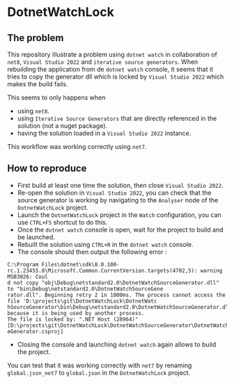 # DotnetWatchLock

## The problem
This repository illustrate a problem using `dotnet watch` in collaboration of `net8`, `Visual Studio 2022` and `iterative source generators`. When rebuilding the application from de `dotnet watch` console, it seems that it tries to copy the generator dll which is locked by `Visual Studio 2022` which makes the build fails.

This seems to only happens when
* using `net8`.
* using `Iterative Source Generators` that are directly referenced in the solution (not a nuget package).
* having the solution loaded in a `Visual Studio 2022` instance.

This workflow was working correctly using `net7`.

## How to reproduce
* First build at least one time the solution, then close `Visual Studio 2022`.
* Re-open the solution in `Visual Studio 2022`, you can check that the source generator is working by navigating to the `Analyser` node of the `DotnetWatchLock` project.
* Launch the `DotnetWatchLock` project in the `Watch` configuration, you can use `CTRL+F5` shortcut to do this.
* Once the `dotnet watch` console is open, wait for the project to build and be launched.
* Rebuilt the solution using `CTRL+R` in the `dotnet watch` console.
* The console should then output the following error : 
```
C:\Program Files\dotnet\sdk\8.0.100-rc.1.23455.8\Microsoft.Common.CurrentVersion.targets(4702,5): warning MSB3026: Coul
d not copy "obj\Debug\netstandard2.0\DotnetWatchSourceGenerator.dll" to "bin\Debug\netstandard2.0\DotnetWatchSourceGene
rator.dll". Beginning retry 2 in 1000ms. The process cannot access the file 'D:\projects\git\DotnetWatchLock\DotnetWatc
hSourceGenerator\bin\Debug\netstandard2.0\DotnetWatchSourceGenerator.dll' because it is being used by another process.
The file is locked by: ".NET Host (28964)" [D:\projects\git\DotnetWatchLock\DotnetWatchSourceGenerator\DotnetWatchSourc
eGenerator.csproj]
```
* Closing the console and launching `dotnet watch` again allows to build the project.

You can test that it was working correctly with `net7` by renaming `global.json_net7` to `global.json` in the `DotnetWatchLock` project.